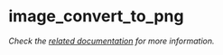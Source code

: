 # image_convert_to_png

_Check the [related documentation](../../docs/services/image-processing.md) for more information._

